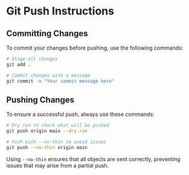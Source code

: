 # Git Push Instructions

## Committing Changes
To commit your changes before pushing, use the following commands:

```sh
# Stage all changes
git add .

# Commit changes with a message
git commit -m "Your commit message here"
```

## Pushing Changes
To ensure a successful push, always use these commands:

```sh
# Dry run to check what will be pushed
git push origin main --dry-run

# Push with --no-thin to avoid issues
git push --no-thin origin main
```

Using `--no-thin` ensures that all objects are sent correctly, preventing issues that may arise from a partial push.

